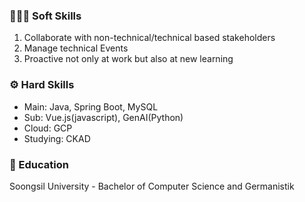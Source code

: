 
### 🧑🏻‍💻 Soft Skills
1. Collaborate with non-technical/technical based stakeholders
2. Manage technical Events 
3. Proactive not only at work but also at new learning 

### ⚙️ Hard Skills
* Main: Java, Spring Boot, MySQL
* Sub: Vue.js(javascript), GenAI(Python)
* Cloud: GCP 
* Studying: CKAD

### 🏫 Education
Soongsil University - Bachelor of Computer Science and Germanistik

